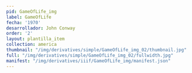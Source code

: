 ```yaml
---
pid: GameOfLife_img
label: GameOfLife
fecha: '1970'
desarrollador: John Conway
order: '2'
layout: plantilla_item
collection: america
thumbnail: "/img/derivatives/simple/GameOfLife_img_02/thumbnail.jpg"
full: "/img/derivatives/simple/GameOfLife_img_02/fullwidth.jpg"
manifest: "/img/derivatives/iiif/GameOfLife_img/manifest.json"
---
```

